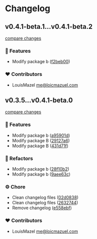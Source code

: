# Changelog

## v0.4.1-beta.1...v0.4.1-beta.2

[compare changes](https://github.com/LouisMazel/test-changelogen-monorepo/compare/v0.4.1-beta.1...v0.4.1-beta.2)

### 🚀 Features

- Modify package b ([f2beb00](https://github.com/LouisMazel/test-changelogen-monorepo/commit/f2beb00))

### ❤️ Contributors

- LouisMazel <me@loicmazuel.com>


## v0.3.5...v0.4.1-beta.0

[compare changes](https://github.com/LouisMazel/test-changelogen-monorepo/compare/v0.3.5...v0.4.1-beta.0)

### 🚀 Features

- Modify package b ([a95901d](https://github.com/LouisMazel/test-changelogen-monorepo/commit/a95901d))
- Modify package B ([29127a6](https://github.com/LouisMazel/test-changelogen-monorepo/commit/29127a6))
- Modify package B ([431d71f](https://github.com/LouisMazel/test-changelogen-monorepo/commit/431d71f))

### 💅 Refactors

- Modify package b ([28f10b2](https://github.com/LouisMazel/test-changelogen-monorepo/commit/28f10b2))
- Modify package b ([9aee63c](https://github.com/LouisMazel/test-changelogen-monorepo/commit/9aee63c))

### ⚙️ Chore

- Clean changelog files ([02d0838](https://github.com/LouisMazel/test-changelogen-monorepo/commit/02d0838))
- Clean changelog files ([2632744](https://github.com/LouisMazel/test-changelogen-monorepo/commit/2632744))
- Remove changelog ([e558ebf](https://github.com/LouisMazel/test-changelogen-monorepo/commit/e558ebf))

### ❤️ Contributors

- LouisMazel <me@loicmazuel.com>

